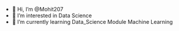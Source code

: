 - 👋 Hi, I’m @Mohit207
- 👀 I’m interested in Data Science
- 🌱 I’m currently learning Data_Science Module Machine Learning
